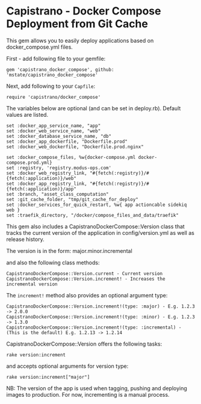 # Capistrano - Docker Compose Deployment from Git Cache

This gem allows you to easily deploy applications based on docker_compose.yml files.

First - add following file to your gemfile:

    gem 'capistrano_docker_compose', github: 'mstate/capistrano_docker_compose'

Next, add following to your `Capfile`:

    require 'capistrano/docker_compose'

The variables below are optional (and can be set in deploy.rb). Default values are listed.

    set :docker_app_service_name, "app"
    set :docker_web_service_name, "web"
    set :docker_database_service_name, "db"
    set :docker_app_dockerfile, "Dockerfile.prod"
    set :docker_web_dockerfile, "Dockerfile.prod.nginx"

    set :docker_compose_files, %w{docker-compose.yml docker-compose.prod.yml}
    set :registry, 'registry.modus-ops.com'
    set :docker_web_registry_link, "#{fetch(:registry)}/#{fetch(:application)}/web"
    set :docker_app_registry_link, "#{fetch(:registry)}/#{fetch(:application)}/app"
    set :branch, "asset_class_computation"
    set :git_cache_folder, "tmp/git_cache_for_deploy"
    set :docker_services_for_quick_restart, %w{ app actioncable sidekiq web }
    set :traefik_directory, "/docker/compose_files_and_data/traefik"

This gem also includes a CapistranoDockerCompose::Version class that tracks the current version of the application in config/version.yml as well as release history.

The version is in the form: major.minor.incremental

and also the following class methods:

    CapistranoDockerCompose::Version.current - Current version
    CapistranoDockerCompose::Version.increment! - Increases the incremental version
The `increment!` method also provides an optional argument type:

    CapistranoDockerCompose::Version.increment!(type: :major) - E.g. 1.2.3 -> 2.0.0
    CapistranoDockerCompose::Version.increment!(type: :minor) - E.g. 1.2.3 -> 1.3.0
    CapistranoDockerCompose::Version.increment!(type: :incremental) - (This is the default) E.g. 1.2.13 -> 1.2.14

CapistranoDockerCompose::Version offers the following tasks:

    rake version:increment

and accepts optional arguments for version type:

    rake version:increment["major"]

NB: The version of the app is used when tagging, pushing and deploying images to production.  For now, incrementing is a manual process.

